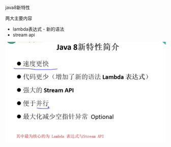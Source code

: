 java8新特性



两大主要内容

- lambda表达式 - 新的语法
- stream api

![image-20220511111613832](_assets/Java8-01/image-20220511111613832.png)
